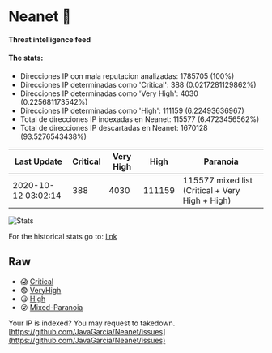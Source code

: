 # Neanet :hocho:
#### Threat intelligence feed
#### The stats:

- Direcciones IP con mala reputacion analizadas: 1785705 (100%)
- Direcciones IP determinadas como 'Critical':  388 (0.0217281129862%)
- Direcciones IP determinadas como 'Very High':  4030 (0.225681173542%)
- Direcciones IP determinadas como 'High':  111159 (6.22493636967)
- Total de direcciones IP indexadas en Neanet:  115577 (6.4723456562%)
- Total de direcciones IP descartadas en Neanet:  1670128 (93.5276543438%)

| Last Update | Critical | Very High | High | Paranoia |
| --- | --- | --- | --- | --- |
| 2020-10-12 03:02:14 | 388 | 4030 | 111159 | 115577 mixed list (Critical + Very High + High)|

![Stats](https://docs.google.com/spreadsheets/d/e/2PACX-1vSnaNMIXVabIpDJjufMlzH7poXnshF3mgd8Is1g9ytUEzVsP5my4Trn8f-xkoLLQ38xpL3HtmUexLo6/pubchart?oid=501124687&format=image)

For the historical stats go to: [link](/stats.csv)
## Raw
- :scream: [Critical](https://raw.githubusercontent.com/JavaGarcia/Neanet/master/blacklists/neanet_critical.txt)
- :fearful: [VeryHigh](https://raw.githubusercontent.com/JavaGarcia/Neanet/master/blacklists/neanet_veryHigh.txtt)
- :frowning: [High](https://raw.githubusercontent.com/JavaGarcia/Neanet/master/blacklists/neanet_high.txt)
- :dizzy_face: [Mixed-Paranoia](https://raw.githubusercontent.com/JavaGarcia/Neanet/master/blacklists/neanet_all.txt)


Your IP is indexed? You may request to takedown. [https://github.com/JavaGarcia/Neanet/issues](https://github.com/JavaGarcia/Neanet/issues)







































































































































































































































































































































































































































































































































































































































































































































































































































































































































































































































































































































































































































































































































































































